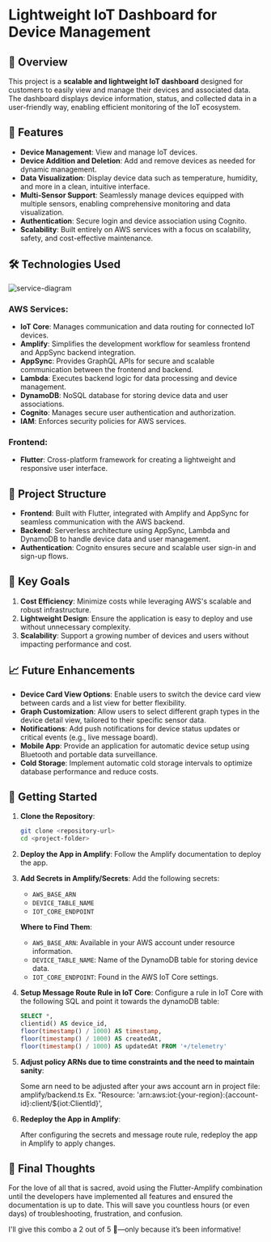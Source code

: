 # Lightweight IoT Dashboard for Device Management

## 📖 Overview

This project is a **scalable and lightweight IoT dashboard** designed for customers to easily view and manage their devices and associated data. The dashboard displays device information, status, and collected data in a user-friendly way, enabling efficient monitoring of the IoT ecosystem.

## 🚀 Features

- **Device Management**: View and manage IoT devices.
- **Device Addition and Deletion**: Add and remove devices as needed for dynamic management.
- **Data Visualization**: Display device data such as temperature, humidity, and more in a clean, intuitive interface.
- **Multi-Sensor Support**: Seamlessly manage devices equipped with multiple sensors, enabling comprehensive monitoring and data visualization.
- **Authentication**: Secure login and device association using Cognito.
- **Scalability**: Built entirely on AWS services with a focus on scalability, safety, and cost-effective maintenance.

## 🛠️ Technologies Used

![service-diagram](https://github.com/user-attachments/assets/9464c142-bfda-44bd-bb34-2b9e51457514)

### AWS Services:
- **IoT Core**: Manages communication and data routing for connected IoT devices.
- **Amplify**: Simplifies the development workflow for seamless frontend and AppSync backend integration.
- **AppSync**: Provides GraphQL APIs for secure and scalable communication between the frontend and backend.
- **Lambda**: Executes backend logic for data processing and device management.
- **DynamoDB**: NoSQL database for storing device data and user associations.
- **Cognito**: Manages secure user authentication and authorization.
- **IAM**: Enforces security policies for AWS services.

### Frontend:
- **Flutter**: Cross-platform framework for creating a lightweight and responsive user interface.

## 📂 Project Structure

- **Frontend**: Built with Flutter, integrated with Amplify and AppSync for seamless communication with the AWS backend.
- **Backend**: Serverless architecture using AppSync, Lambda and DynamoDB to handle device data and user management.
- **Authentication**: Cognito ensures secure and scalable user sign-in and sign-up flows.

## 🎯 Key Goals

1. **Cost Efficiency**: Minimize costs while leveraging AWS's scalable and robust infrastructure.
2. **Lightweight Design**: Ensure the application is easy to deploy and use without unnecessary complexity.
3. **Scalability**: Support a growing number of devices and users without impacting performance and cost.

## 📈 Future Enhancements

- **Device Card View Options**: Enable users to switch the device card view between cards and a list view for better flexibility.
- **Graph Customization**: Allow users to select different graph types in the device detail view, tailored to their specific sensor data.
- **Notifications**: Add push notifications for device status updates or critical events (e.g., live message board).
- **Mobile App**: Provide an application for automatic device setup using Bluetooth and portable data surveillance.
- **Cold Storage**: Implement automatic cold storage intervals to optimize database performance and reduce costs.

## 🚀 Getting Started

1. **Clone the Repository**:
   ```bash
   git clone <repository-url>
   cd <project-folder>
   ```

2. **Deploy the App in Amplify**:
   Follow the Amplify documentation to deploy the app.

3. **Add Secrets in Amplify/Secrets**:
   Add the following secrets:
   - `AWS_BASE_ARN`
   - `DEVICE_TABLE_NAME`
   - `IOT_CORE_ENDPOINT`

   **Where to Find Them**:
   - `AWS_BASE_ARN`: Available in your AWS account under resource information.
   - `DEVICE_TABLE_NAME`: Name of the DynamoDB table for storing device data.
   - `IOT_CORE_ENDPOINT`: Found in the AWS IoT Core settings.

4. **Setup Message Route Rule in IoT Core**:
   Configure a rule in IoT Core with the following SQL and point it towards the dynamoDB table:
   ```sql
   SELECT *, 
   clientid() AS device_id, 
   floor(timestamp() / 1000) AS timestamp, 
   floor(timestamp() / 1000) AS createdAt, 
   floor(timestamp() / 1000) AS updatedAt FROM '+/telemetry'
   ```
5. **Adjust policy ARNs due to time constraints and the need to maintain sanity**:
   
   Some arn need to be adjusted after your aws account arn in project file: amplify/backend.ts 
   Ex. "Resource: 'arn:aws:iot:{your-region}:{account-id}:client/${iot:ClientId}',

7. **Redeploy the App in Amplify**:
   
   After configuring the secrets and message route rule, redeploy the app in Amplify to apply changes.

## 📝 Final Thoughts

For the love of all that is sacred, avoid using the Flutter-Amplify combination until the developers have implemented all features and ensured the documentation is up to date. This will save you countless hours (or even days) of troubleshooting, frustration, and confusion.

I'll give this combo a 2 out of 5 🍞—only because it’s been informative!
